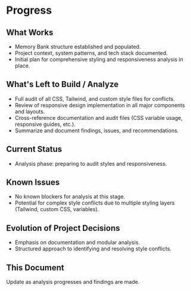 # Progress

## What Works
- Memory Bank structure established and populated.
- Project context, system patterns, and tech stack documented.
- Initial plan for comprehensive styling and responsiveness analysis in place.

## What's Left to Build / Analyze
- Full audit of all CSS, Tailwind, and custom style files for conflicts.
- Review of responsive design implementation in all major components and layouts.
- Cross-reference documentation and audit files (CSS variable usage, responsive guides, etc.).
- Summarize and document findings, issues, and recommendations.

## Current Status
- Analysis phase: preparing to audit styles and responsiveness.

## Known Issues
- No known blockers for analysis at this stage.
- Potential for complex style conflicts due to multiple styling layers (Tailwind, custom CSS, variables).

## Evolution of Project Decisions
- Emphasis on documentation and modular analysis.
- Structured approach to identifying and resolving style conflicts.

## This Document
Update as analysis progresses and findings are made.
